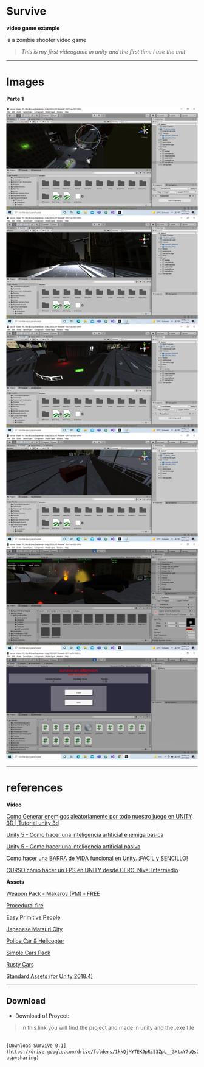 # Survive

**video game example**

is a zombie shooter video game  
>*This is my first videogame in unity and the first time I use the unit*

___


# Images

**Parte 1**

![The lighting on the map](images/1.png)
![Helicopter](images/5.png)
![Life and ammo boxes](images/7.png)
![Life and ammo boxes](images/9.png)
![Fire](images/11.png)
![Menu](images/menu.png)

___

# references

**Video**

[Como Generar enemigos aleatoriamente por todo nuestro juego en UNITY 3D | Tutorial unity 3d](https://www.youtube.com/watch?v=gtbsKCf8qKw)

[Unity 5 - Como hacer una inteligencia artificial enemiga básica](https://www.youtube.com/watch?v=sQwNE-ETtAw)

[Unity 5 - Como hacer una inteligencia artificial pasiva](https://www.youtube.com/watch?v=_tKhBe7YDmA)

[Como hacer una BARRA de VIDA funcional en Unity. ¡FACIL y SENCILLO!](https://www.youtube.com/watch?v=k-nNM0TojEU)

[CURSO cómo hacer un FPS en UNITY desde CERO. Nivel Intermedio](https://www.youtube.com/playlist?list=PLrjSxxUlyA1pvD-iCFf_f59uuIGP7Aehm)

**Assets**

[Weapon Pack - Makarov (PM) - FREE](https://assetstore.unity.com/packages/3d/props/guns/weapon-pack-makarov-pm-free-131599)

[Procedural fire](https://assetstore.unity.com/packages/vfx/particles/fire-explosions/procedural-fire-141496)

[Easy Primitive People](https://assetstore.unity.com/packages/3d/characters/easy-primitive-people-161846)

[Japanese Matsuri City](https://assetstore.unity.com/packages/3d/environments/urban/japanese-matsuri-city-35619)

[Police Car & Helicopter](https://assetstore.unity.com/packages/3d/vehicles/land/police-car-helicopter-52496)

[Simple Cars Pack](https://assetstore.unity.com/packages/3d/vehicles/land/simple-cars-pack-97669)

[Rusty Cars](https://assetstore.unity.com/packages/3d/vehicles/rusty-cars-3437)

[Standard Assets (for Unity 2018.4)](https://assetstore.unity.com/packages/essentials/asset-packs/standard-assets-for-unity-2018-4-32351)

___

## Download

- Download of Proyect:

> In this link you will find the project and made in unity and the .exe file

```

[Download Survive 0.1](https://drive.google.com/drive/folders/1kkQjMYTEKJpRc53ZpL__3XtxY7uQsZa1?usp=sharing)

```



